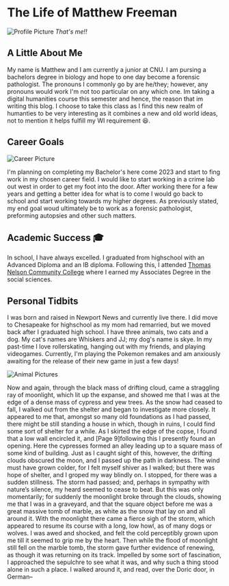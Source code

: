 # **The Life of Matthew Freeman**

![Profile Picture](https://goldentoad12.github.io/matthew-freeman-CNU/images/profile.png)
*That's me!!*

## A Little About Me

My name is Matthew and I am currently a junior at CNU. I am pursing a bachelors degree in biology and hope to one day become a forensic pathologist. The pronouns I commonly  go by are he/they; however, any pronouns would work I'm not too particular on any which one. Im taking a digital humanities course this semester and hence, the reason that im writing this blog. I choose to take this class as I find this new realm of humanties to be very interesting as it combines a new and old world ideas, not to mention it helps fulfill my WI requirement :laughing:.

## Career Goals

![Career Picture](https://goldentoad12.github.io/matthew-freeman-CNU/images/skull.jpg)

I'm planning on completing my Bachelor's here come 2023 and start to fing work in my chosen career field. I would like to start working in a crime lab out west in order to get my foot into the door. After working there for a few years and getting a better idea for what is to come I would go back to school and start working towards my higher degrees. As previously stated, my end goal woud ultimately be to work as a forensic pathologist, preforming autopsies and other such matters.

## Academic Success 🎓

In school, I have always excelled. I graduated from highschool with an Advanced Diploma and an IB diploma. Following this, I attended [Thomas Nelson Community College](https://www.tncc.edu/) where I earned my Associates Degree in the social sciences.

## Personal Tidbits

I was born and raised in Newport News and currently live there. I did move to Chesapeake for highschool as my mom had remarried, but we moved back after I graduated high school. I have three animals, two cats and a dog. My cat's names are Whiskers and JJ; my dog's name is skye. In my past-time I love rollerskating, hanging out with my friends, and playing videogames. Currently, I'm playing the Pokemon remakes and am anxiously awaiting for the release of their new game in just a few days!

![Animal Pictures](https://goldentoad12.github.io/matthew-freeman-CNU/images/animals.png)

Now and again, through the black mass of drifting cloud, came a straggling ray of moonlight, which lit up the expanse, and showed me that I was at the edge of a dense mass of cypress and yew trees. As the snow had ceased to fall, I walked out from the shelter and began to investigate more closely. It appeared to me that, amongst so many old foundations as I had passed, there might be still standing a house in which, though in ruins, I could find some sort of shelter for a while. As I skirted the edge of the copse, I found that a low wall encircled it, and [Page 9]following this I presently found an opening. Here the cypresses formed an alley leading up to a square mass of some kind of building. Just as I caught sight of this, however, the drifting clouds obscured the moon, and I passed up the path in darkness. The wind must have grown colder, for I felt myself shiver as I walked; but there was hope of shelter, and I groped my way blindly on.
	I stopped, for there was a sudden stillness. The storm had passed; and, perhaps in sympathy with nature’s silence, my heard seemed to cease to beat. But this was only momentarily; for suddenly the moonlight broke through the clouds, showing me that I was in a graveyard, and that the square object before me was a great massive tomb of marble, as white as the snow that lay on and all around it. With the moonlight there came a fierce sigh of the storm, which appeared to resume its course with a long, low howl, as of many dogs or wolves. I was awed and shocked, and felt the cold perceptibly grown upon me till it seemed to grip me by the heart. Then while the flood of moonlight still fell on the marble tomb, the storm gave further evidence of renewing, as though it was returning on its track. Impelled by some sort of fascination, I approached the sepulchre to see what it was, and why such a thing stood alone in such a place. I walked around it, and read, over the Doric door, in German–
